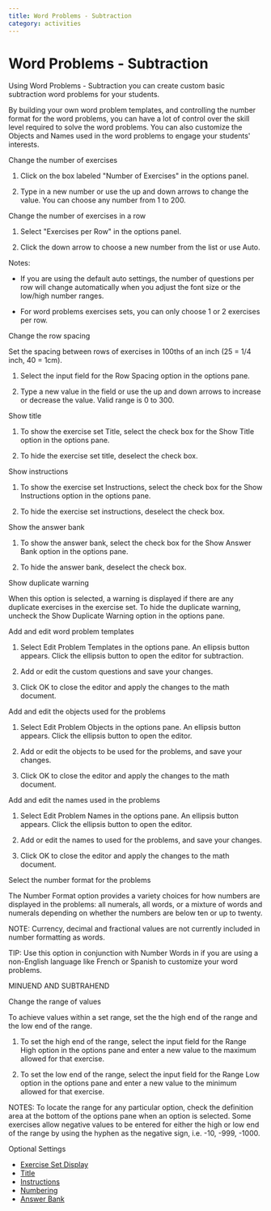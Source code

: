 ```yaml
---
title: Word Problems - Subtraction
category: activities
---
```


# Word Problems - Subtraction

Using Word Problems - Subtraction you can create custom basic subtraction word problems for your students.

By building your own word problem templates, and controlling the number format for the word problems, you can have a lot of control over the skill level required to solve the word problems. You can also customize the Objects and Names used in the word problems to engage your students' interests.

Change the number of exercises

1. Click on the box labeled "Number of Exercises" in the options panel.

2. Type in a new number or use the up and down arrows to change the value. You can choose any number from 1 to 200.

Change the number of exercises in a row

1. Select "Exercises per Row" in the options panel.

2. Click the down arrow to choose a new number from the list or use Auto.

Notes:

- If you are using the default auto settings, the number of questions per row will change automatically when you adjust the font size or the low/high number ranges.

- For word problems exercises sets, you can only choose 1 or 2 exercises per row.

Change the row spacing

Set the spacing between rows of exercises in 100ths of an inch (25 = 1/4 inch, 40 = 1cm).

1. Select the input field for the Row Spacing option in the options pane.

2. Type a new value in the field or use the up and down arrows to increase or decrease the value. Valid range is 0 to 300.

Show title

1. To show the exercise set Title, select the check box for the Show Title option in the options pane.

2. To hide the exercise set title, deselect the check box.

Show instructions

1. To show the exercise set Instructions, select the check box for the Show Instructions option in the options pane.

2. To hide the exercise set instructions, deselect the check box.

Show the answer bank

1. To show the answer bank, select the check box for the Show Answer Bank option in the options pane.

2. To hide the answer bank, deselect the check box.

Show duplicate warning

When this option is selected, a warning is displayed if there are any duplicate exercises in the exercise set. To hide the duplicate warning, uncheck the Show Duplicate Warning option in the options pane.

Add and edit word problem templates

1. Select Edit Problem Templates in the options pane. An ellipsis button appears. Click the ellipsis button to open the editor for subtraction.

2. Add or edit the custom questions and save your changes.

3. Click OK to close the editor and apply the changes to the math document.

Add and edit the objects used for the problems

1. Select Edit Problem Objects in the options pane. An ellipsis button appears. Click the ellipsis button to open the editor.

2. Add or edit the objects to be used for the problems, and save your changes.

3. Click OK to close the editor and apply the changes to the math document.

Add and edit the names used in the problems

1. Select Edit Problem Names in the options pane. An ellipsis button appears. Click the ellipsis button to open the editor.

2. Add or edit the names to used for the problems, and save your changes.

3. Click OK to close the editor and apply the changes to the math document.

Select the number format for the problems

The Number Format option provides a variety choices for how numbers are displayed in the problems: all numerals, all words, or a mixture of words and numerals depending on whether the numbers are below ten or up to twenty.

NOTE: Currency, decimal and fractional values are not currently included in number formatting as words.

TIP: Use this option in conjunction with Number Words in if you are using a non-English language like French or Spanish to customize your word problems.

MINUEND AND SUBTRAHEND

Change the range of values

To achieve values within a set range, set the the high end of the range and the low end of the range.

1. To set the high end of the range, select the input field for the Range High option in the options pane and enter a new value to the maximum allowed for that exercise.

2. To set the low end of the range, select the input field for the Range Low option in the options pane and enter a new value to the minimum allowed for that exercise.

NOTES: To locate the range for any particular option, check the definition area at the bottom of the options pane when an option is selected. Some exercises allow negative values to be entered for either the high or low end of the range by using the hyphen as the negative sign, i.e. -10, -999, -1000.

Optional Settings

- [Exercise Set Display](../../options/exercise-set-display-options.md)
- [Title](../../options/title-display-options.md)
- [Instructions](../../options/instructions-display-options.md)
- [Numbering](../../options/numbering-display-options.md)
- [Answer Bank](../../options/answer-bank-display-options.md)